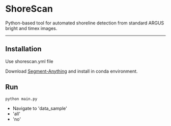 # ShoreScan

Python-based tool for automated shoreline detection from standard ARGUS bright and timex images.

---
## Installation
Use shorescan.yml file 

Download [Segment-Anything](https://github.com/facebookresearch/segment-anything) and install in conda environment.

## Run
```
python main.py
```
- Navigate to 'data_sample'
- 'all'
- 'no'
